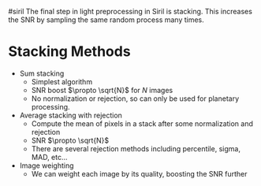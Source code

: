 #siril 
The final step in light preprocessing in Siril is stacking. This increases the SNR by sampling the same random process many times.

# Stacking Methods
- Sum stacking
	- Simplest algorithm
	- SNR boost $\propto \sqrt{N}$ for $N$ images
	- No normalization or rejection, so can only be used for planetary processing.
- Average stacking with rejection
	- Compute the mean of pixels in a stack after some normalization and rejection
	- SNR $\propto \sqrt{N}$
	- There are several rejection methods including percentile, sigma, MAD, etc...
- Image weighting
	- We can weight each image by its quality, boosting the SNR further
